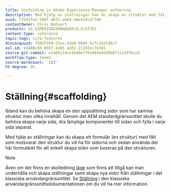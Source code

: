 ```yaml
---
title: Scofolding in Adobe Experience Manager authoring
description: Med hjälp av ställningar kan du skapa en struktur med fält som återspeglar den struktur du vill ha för sidorna och sedan använda det här formuläret för att skapa sidor som baseras på den strukturen.
uuid: f2542fe2-598f-4631-ae64-a6ee14cd7748
contentOwner: Chris Bohnert
products: SG_EXPERIENCEMANAGER/6.5/SITES
content-type: reference
topic-tags: site-features
discoiquuid: f5025f64-d3ce-43e8-9666-5c7c162536c7
exl-id: e3488c9d-035f-4165-ad32-21103ec7e581
source-git-commit: e1a0b114ce16d0e7f6a464e9d30b8f111297bcc6
workflow-type: tm+mt
source-wordcount: '153'
ht-degree: 0%

---
```


# Ställning{#scaffolding}

Ibland kan du behöva skapa en stor uppsättning sidor som har samma struktur men olika innehåll. Genom det AEM standardgränssnittet skulle du behöva skapa varje sida, dra lämpliga komponenter till sidan och fylla i varje sida separat.

Med hjälp av ställningar kan du skapa ett formulär (en struktur) med fält som motsvarar den struktur du vill ha för sidorna och sedan använda det här formuläret för att enkelt skapa sidor som baseras på den strukturen.

>[!NOTE]
>
>Även om det finns en skolledning [läge](/help/sites-authoring/author-environment-tools.md#page-modes) som finns att tillgå kan man underhålla och skapa ställningar samt skapa nya sidor från ställningar i det klassiska användargränssnittet. Se [Ställning](/help/sites-classic-ui-authoring/classic-feature-scaffolding.md) i den klassiska användargränssnittsdokumentationen om du vill ha mer information.
